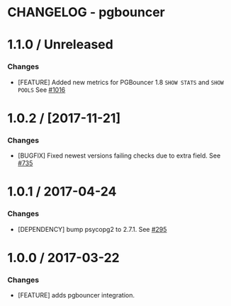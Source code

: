 # CHANGELOG - pgbouncer

1.1.0 / Unreleased
==================

### Changes

* [FEATURE] Added new metrics for PGBouncer 1.8 `SHOW STATS` and `SHOW POOLS` See [#1016][]


1.0.2 / [2017-11-21]
==================

### Changes

* [BUGFIX] Fixed newest versions failing checks due to extra field. See [#735][]

1.0.1 / 2017-04-24
==================

### Changes

* [DEPENDENCY] bump psycopg2 to 2.7.1. See [#295][]

1.0.0 / 2017-03-22
==================

### Changes

* [FEATURE] adds pgbouncer integration.

<!--- The following link definition list is generated by PimpMyChangelog --->
[#295]: https://github.com/DataDog/integrations-core/issues/295
[#735]: https://github.com/DataDog/integrations-core/issues/735
[#1016]: https://github.com/DataDog/integrations-core/issues/1016
